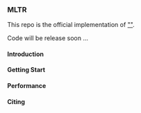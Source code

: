 ### MLTR

This repo is the official implementation of [ ""](). 

Code will be release soon ...

#### Introduction

#### Getting Start

#### Performance

#### Citing
